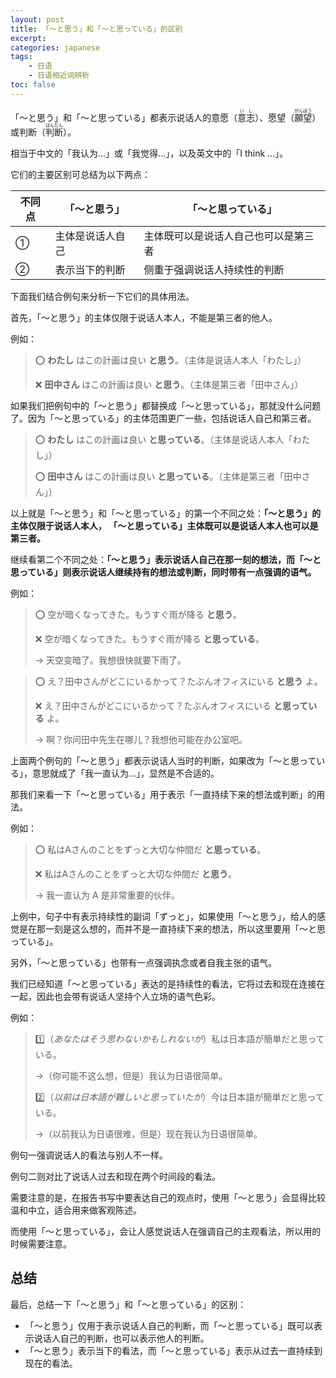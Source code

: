 ```yaml
---
layout: post
title: 「〜と思う」和「〜と思っている」的区别
excerpt:
categories: japanese
tags:
    - 日语
    - 日语相近词辨析
toc: false
---
```


「〜と思う」和「〜と思っている」都表示说话人的意愿（<ruby>意志<rt>いし</rt></ruby>）、愿望（<ruby>願望<rt>がんぼう</rt></ruby>）或判断（<ruby>判断<rt>はんだん</rt></ruby>）。

相当于中文的「我认为...」或「我觉得...」，以及英文中的「I think ...」。

它们的主要区别可总结为以下两点：

不同点 | 「～と思う」| 「～と思っている」
--- | --- | ---
① | 主体是说话人自己 | 主体既可以是说话人自己也可以是第三者
② | 表示当下的判断 | 侧重于强调说话人持续性的判断

下面我们结合例句来分析一下它们的具体用法。

首先，「～と思う」的主体仅限于说话人本人，不能是第三者的他人。

例如：

> ⭕️ **わたし** はこの計画は良い **と思う**。（主体是说话人本人「わたし」）
> 
> ❌ **田中さん** はこの計画は良い **と思う**。（主体是第三者「田中さん」）

如果我们把例句中的「〜と思う」都替换成「～と思っている」，那就没什么问题了。因为「〜と思っている」的主体范围更广一些，包括说话人自己和第三者。

> ⭕️ **わたし** はこの計画は良い **と思っている**。（主体是说话人本人「わたし」）
> 
> ⭕️ **田中さん** はこの計画は良い **と思っている**。（主体是第三者「田中さん」）

以上就是「～と思う」和「～と思っている」的第一个不同之处：**「～と思う」的主体仅限于说话人本人， 「～と思っている」主体既可以是说话人本人也可以是第三者。**

继续看第二个不同之处：**「〜と思う」表示说话人自己在那一刻的想法，而「〜と思っている」则表示说话人继续持有的想法或判断，同时带有一点强调的语气。**

例如：

> ⭕️ 空が暗くなってきた。もうすぐ雨が降る **と思う**。
>
> ❌ 空が暗くなってきた。もうすぐ雨が降る **と思っている**。
>
> → 天空变暗了。我想很快就要下雨了。

> ⭕️ え？田中さんがどこにいるかって？たぶんオフィスにいる **と思う** よ。 
>
> ❌ え？田中さんがどこにいるかって？たぶんオフィスにいる **と思っている** よ。
>
> → 啊？你问田中先生在哪儿？我想他可能在办公室吧。

上面两个例句的「～と思う」都表示说话人当时的判断，如果改为「～と思っている」，意思就成了「我一直认为...」，显然是不合适的。

那我们来看一下「〜と思っている」用于表示「一直持续下来的想法或判断」的用法。

例如：

> ⭕️ 私はAさんのことをずっと大切な仲間だ **と思っている**。
> 
> ❌ 私はAさんのことをずっと大切な仲間だ **と思う**。
>
> → 我一直认为 A 是非常重要的伙伴。

上例中，句子中有表示持续性的副词「ずっと」，如果使用「〜と思う」，给人的感觉是在那一刻是这么想的，而并不是一直持续下来的想法，所以这里要用「〜と思っている」。

另外，「〜と思っている」也带有一点强调执念或者自我主张的语气。

我们已经知道「〜と思っている」表达的是持续性的看法，它将过去和现在连接在一起，因此也会带有说话人坚持个人立场的语气色彩。

例如：

> 1️⃣（*あなたはそう思わないかもしれないが*）私は日本語が簡単だと思っている。
>
> →（你可能不这么想，但是）我认为日语很简单。
>
> 2️⃣（*以前は日本語が難しいと思っていたが*）今は日本語が簡単だと思っている。
>
> →（以前我认为日语很难，但是）现在我认为日语很简单。

例句一强调说话人的看法与别人不一样。

例句二则对比了说话人过去和现在两个时间段的看法。

需要注意的是，在报告书写中要表达自己的观点时，使用「〜と思う」会显得比较温和中立，适合用来做客观陈述。

而使用「〜と思っている」，会让人感觉说话人在强调自己的主观看法，所以用的时候需要注意。

## 总结

最后，总结一下「〜と思う」和「〜と思っている」的区别：

- 「〜と思う」仅用于表示说话人自己的判断，而「〜と思っている」既可以表示说话人自己的判断，也可以表示他人的判断。
- 「〜と思う」表示当下的看法，而「〜と思っている」表示从过去一直持续到现在的看法。
